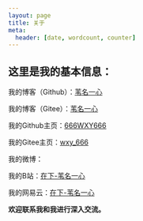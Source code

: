 ```yaml
---
layout: page
title: 关于
meta:
  header: [date, wordcount, counter]
---
```


## 这里是我的基本信息：

我的博客（Github）：[苇名一心](https://666wxy666.github.io/)

我的博客（Gitee）：[苇名一心](https://wxy_666.gitee.io/)

我的Github主页：[666WXY666](https://github.com/666WXY666/)

我的Gitee主页：[wxy_666](https://gitee.com/wxy_666/)

我的微博：

我的B站：[在下-苇名一心](https://space.bilibili.com/7429248)

我的网易云：[在下-苇名一心](https://music.163.com/#/user/home?id=74040689)

**欢迎联系我和我进行深入交流。**